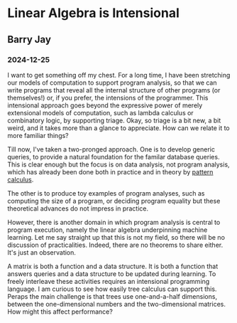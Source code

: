 # Linear Algebra is Intensional
## Barry Jay
### 2024-12-25

I want to get something off my chest. For a long time, I have been
stretching our models of computation to support program analysis, so
that we can write programs that reveal all the internal structure of
other programs (or themselves!) or, if you prefer, the intensions of
the programmer. This intensional approach goes beyond the expressive
power of merely extensional models of computation, such as lambda
calculus or combinatory logic, by supporting triage. Okay, so triage
is a bit new, a bit weird, and it takes more than a glance to appreciate.
How can we relate it to more familiar things?

Till now, I've taken a two-pronged approach. One is to develop generic
queries, to provide a natural foundation for the familar database
queries. This is clear enough but the focus is on data analysis, not
program analysis, which has already been done both in practice and in
theory by [pattern calculus]().

The other is to produce toy examples of program analyses, such as
computing the size of a program, or deciding program
equality but these theoretical advances do not impress in
practice. 

However, there is another domain in which program analysis is
central to program execution, namely the linear algebra
underpinning machine learning. Let me say straight up that this is not
my field, so there will be no discussion of practicalities. Indeed,
there are no theorems to share either. It's just an
observation.

A matrix is both a function and a data structure. It is both a
function that answers queries and a data structure to be updated
during learning. To freely interleave these activities requires an
intensional programming language.  I am curious to see how easily tree
calculus can support this. Peraps the main challenge is that trees
use one-and-a-half dimensions, between the
one-dimensional numbers and the two-dimensional matrices. How might
this affect performance?